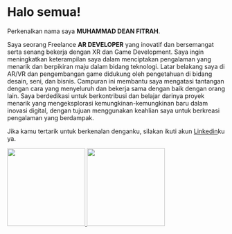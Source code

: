 # Halo semua! 

Perkenalkan nama saya **MUHAMMAD DEAN FITRAH**.<br>

Saya seorang Freelance **AR DEVELOPER** yang inovatif dan bersemangat serta senang bekerja dengan XR dan Game Development. Saya ingin meningkatkan keterampilan saya dalam menciptakan pengalaman yang menarik dan berpikiran maju dalam bidang teknologi. Latar belakang saya di AR/VR dan pengembangan game didukung oleh pengetahuan di bidang desain, seni, dan bisnis. Campuran ini membantu saya mengatasi tantangan dengan cara yang menyeluruh dan bekerja sama dengan baik dengan orang lain. Saya berdedikasi untuk berkontribusi dan belajar darinya proyek menarik yang mengeksplorasi kemungkinan-kemungkinan baru dalam inovasi digital, dengan tujuan menggunakan keahlian saya untuk berkreasi pengalaman yang berdampak.

Jika kamu tertarik untuk berkenalan denganku, silakan ikuti akun [Linkedin](https://www.linkedin.com/in/deanftrh/)ku ya.<br>

<p align="left">
<a href="https://github.com/deanftrh">
  <img height="180em" src="https://github-readme-stats-eight-theta.vercel.app/api?username=deanftrh&show_icons=true&theme=algolia&include_all_commits=true&count_private=true"/>
  <img height="180em" src="https://github-readme-stats-eight-theta.vercel.app/api/top-langs/?username=deanftrh&layout=compact&theme=algolia"/>
</a>
</p>
